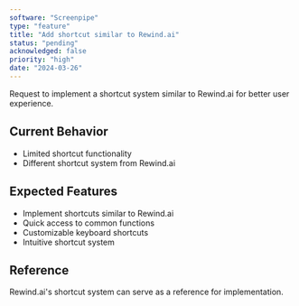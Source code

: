 ```yaml
---
software: "Screenpipe"
type: "feature"
title: "Add shortcut similar to Rewind.ai"
status: "pending"
acknowledged: false
priority: "high"
date: "2024-03-26"
---
```


Request to implement a shortcut system similar to Rewind.ai for better user experience.

## Current Behavior
- Limited shortcut functionality
- Different shortcut system from Rewind.ai

## Expected Features
- Implement shortcuts similar to Rewind.ai
- Quick access to common functions
- Customizable keyboard shortcuts
- Intuitive shortcut system

## Reference
Rewind.ai's shortcut system can serve as a reference for implementation.